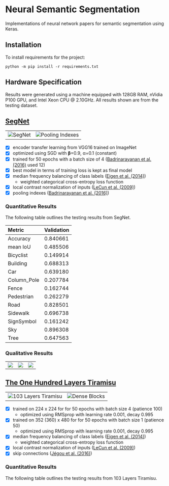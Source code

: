 # Neural Semantic Segmentation

Implementations of neural network papers for semantic segmentation using Keras.

## Installation

To install requirements for the project:

```shell
python -m pip install -r requirements.txt
```

## Hardware Specification

Results were generated using a machine equipped with  128GB RAM, nVidia P100
GPU, and Intel Xeon CPU @ 2.10GHz. All results shown are from the testing
dataset.

## [SegNet][Badrinarayanan et al. (2016)]

<table>
  <tr>
    <td>
      <img alt="SegNet" src="https://user-images.githubusercontent.com/2184469/45845186-1118b080-bcea-11e8-967f-d1d0b9d93bb8.png" />
    </td>
    <td>
      <img alt="Pooling Indexes" src="https://user-images.githubusercontent.com/2184469/45845185-1118b080-bcea-11e8-8fb3-82ebb3f15ea6.png" />
    </td>
  </tr>
</table>

-   [x] encoder transfer learning from VGG16 trained on ImageNet
-   [x] optimized using SGD with 𝛃=0.9, α=0.1 (constant)
-   [x] trained for 50 epochs with a batch size of 4 ([Badrinarayanan et al. (2016)][] used 12)
-   [x] best model in terms of training loss is kept as final model
-   [x] median frequency balancing of class labels ([Eigen et al. (2014)][])
    -   weighted categorical cross-entropy loss function
-   [x] local contrast normalization of inputs ([LeCun et al. (2009)][])
-   [x] pooling indexes ([Badrinarayanan et al. (2016)][])

### Quantitative Results

The following table outlines the testing results from SegNet.

| Metric          | Validation |
|:----------------|:-----------|
| Accuracy        | 0.840661
| mean IoU        | 0.485506
| Bicyclist       | 0.149914
| Building        | 0.688313
| Car             | 0.639180
| Column_Pole     | 0.207784
| Fence           | 0.162744
| Pedestrian      | 0.262279
| Road            | 0.828501
| Sidewalk        | 0.696738
| SignSymbol      | 0.161242
| Sky             | 0.896308
| Tree            | 0.647563

### Qualitative Results

<table>
  <tr>
    <td>
      <img src="https://user-images.githubusercontent.com/2184469/45790933-f5ab9800-bc4c-11e8-92ec-d867022647a5.png" />
    </td>
    <td>
      <img src="https://user-images.githubusercontent.com/2184469/45790934-f5ab9800-bc4c-11e8-9cf3-bd4d1a752a65.png" />
    </td>
    <td>
      <img src="https://user-images.githubusercontent.com/2184469/45790935-f5ab9800-bc4c-11e8-82d2-ce8f80e9c706.png" />
    </td>
  </tr>
</table>

## [The One Hundred Layers Tiramisu][Jégou et al. (2016)]

<table>
  <tr>
    <td>
        <img alt="103 Layers Tiramisu" src="https://user-images.githubusercontent.com/2184469/45852685-a88bfc80-bd06-11e8-9ea1-9044144b1442.png">
    </td>
    <td>
        <img alt="Dense Blocks" src="https://user-images.githubusercontent.com/2184469/45852691-aa55c000-bd06-11e8-865b-b852485b40af.png">
    </td>
  </tr>
</table>

-   [x] trained on 224 x 224 for for 50 epochs with batch size 4 (patience 100)
    -   optimized using RMSprop with learning rate 0.001, decay 0.995
-   [x] trained on 352 (360) x 480 for for 50 epochs with batch size 1 (patience 50)
    -   optimized using RMSprop with learning rate 0.001, decay 0.995
-   [x] median frequency balancing of class labels ([Eigen et al. (2014)][])
    -   weighted categorical cross-entropy loss function
-   [x] local contrast normalization of inputs ([LeCun et al. (2009)][])
-   [x] skip connections ([Jégou et al. (2016)][])

### Quantitative Results

The following table outlines the testing results from 103 Layers Tiramisu.



<!-- References -->

[LeCun et al. (2009)]: http://yann.lecun.com/exdb/publis/pdf/jarrett-iccv-09.pdf
[Eigen et al. (2014)]: https://arxiv.org/abs/1411.4734
[Badrinarayanan et al. (2016)]: https://arxiv.org/pdf/1511.00561.pdf
[Jégou et al. (2016)]: https://arxiv.org/abs/1611.09326
